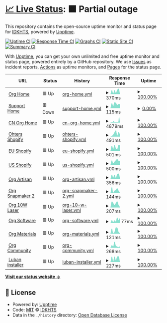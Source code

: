 # [📈 Live Status](https://IDKHTS.github.io/upptime-demo): <!--live status--> **🟧 Partial outage**

This repository contains the open-source uptime monitor and status page for [IDKHTS](https://IDKHTS.github.io/upptime-demo), powered by [Upptime](https://github.com/upptime/upptime).

[![Uptime CI](https://github.com/IDKHTS/upptime-demo/workflows/Uptime%20CI/badge.svg)](https://github.com/IDKHTS/upptime-demo/actions?query=workflow%3A%22Uptime+CI%22)
[![Response Time CI](https://github.com/IDKHTS/upptime-demo/workflows/Response%20Time%20CI/badge.svg)](https://github.com/IDKHTS/upptime-demo/actions?query=workflow%3A%22Response+Time+CI%22)
[![Graphs CI](https://github.com/IDKHTS/upptime-demo/workflows/Graphs%20CI/badge.svg)](https://github.com/IDKHTS/upptime-demo/actions?query=workflow%3A%22Graphs+CI%22)
[![Static Site CI](https://github.com/IDKHTS/upptime-demo/workflows/Static%20Site%20CI/badge.svg)](https://github.com/IDKHTS/upptime-demo/actions?query=workflow%3A%22Static+Site+CI%22)
[![Summary CI](https://github.com/IDKHTS/upptime-demo/workflows/Summary%20CI/badge.svg)](https://github.com/IDKHTS/upptime-demo/actions?query=workflow%3A%22Summary+CI%22)

With [Upptime](https://upptime.js.org), you can get your own unlimited and free uptime monitor and status page, powered entirely by a GitHub repository. We use [Issues](https://github.com/IDKHTS/upptime-demo/issues) as incident reports, [Actions](https://github.com/IDKHTS/upptime-demo/actions) as uptime monitors, and [Pages](https://IDKHTS.github.io/upptime-demo) for the status page.

<!--start: status pages-->
<!-- This summary is generated by Upptime (https://github.com/upptime/upptime) -->
<!-- Do not edit this manually, your changes will be overwritten -->
<!-- prettier-ignore -->
| URL | Status | History | Response Time | Uptime |
| --- | ------ | ------- | ------------- | ------ |
| <img alt="" src="https://icons.duckduckgo.com/ip3/snapmaker.com.ico" height="13"> [Org Home](https://snapmaker.com) | 🟩 Up | [org-home.yml](https://github.com/IDKHTS/upptime-demo/commits/HEAD/history/org-home.yml) | <details><summary><img alt="Response time graph" src="./graphs/org-home/response-time-week.png" height="20"> 370ms</summary><br><a href="https://IDKHTS.github.io/upptime-demo/history/org-home"><img alt="Response time 470" src="https://img.shields.io/endpoint?url=https%3A%2F%2Fraw.githubusercontent.com%2FIDKHTS%2Fupptime-demo%2FHEAD%2Fapi%2Forg-home%2Fresponse-time.json"></a><br><a href="https://IDKHTS.github.io/upptime-demo/history/org-home"><img alt="24-hour response time 519" src="https://img.shields.io/endpoint?url=https%3A%2F%2Fraw.githubusercontent.com%2FIDKHTS%2Fupptime-demo%2FHEAD%2Fapi%2Forg-home%2Fresponse-time-day.json"></a><br><a href="https://IDKHTS.github.io/upptime-demo/history/org-home"><img alt="7-day response time 370" src="https://img.shields.io/endpoint?url=https%3A%2F%2Fraw.githubusercontent.com%2FIDKHTS%2Fupptime-demo%2FHEAD%2Fapi%2Forg-home%2Fresponse-time-week.json"></a><br><a href="https://IDKHTS.github.io/upptime-demo/history/org-home"><img alt="30-day response time 411" src="https://img.shields.io/endpoint?url=https%3A%2F%2Fraw.githubusercontent.com%2FIDKHTS%2Fupptime-demo%2FHEAD%2Fapi%2Forg-home%2Fresponse-time-month.json"></a><br><a href="https://IDKHTS.github.io/upptime-demo/history/org-home"><img alt="1-year response time 453" src="https://img.shields.io/endpoint?url=https%3A%2F%2Fraw.githubusercontent.com%2FIDKHTS%2Fupptime-demo%2FHEAD%2Fapi%2Forg-home%2Fresponse-time-year.json"></a></details> | <details><summary><a href="https://IDKHTS.github.io/upptime-demo/history/org-home">100.00%</a></summary><a href="https://IDKHTS.github.io/upptime-demo/history/org-home"><img alt="All-time uptime 99.82%" src="https://img.shields.io/endpoint?url=https%3A%2F%2Fraw.githubusercontent.com%2FIDKHTS%2Fupptime-demo%2FHEAD%2Fapi%2Forg-home%2Fuptime.json"></a><br><a href="https://IDKHTS.github.io/upptime-demo/history/org-home"><img alt="24-hour uptime 100.00%" src="https://img.shields.io/endpoint?url=https%3A%2F%2Fraw.githubusercontent.com%2FIDKHTS%2Fupptime-demo%2FHEAD%2Fapi%2Forg-home%2Fuptime-day.json"></a><br><a href="https://IDKHTS.github.io/upptime-demo/history/org-home"><img alt="7-day uptime 100.00%" src="https://img.shields.io/endpoint?url=https%3A%2F%2Fraw.githubusercontent.com%2FIDKHTS%2Fupptime-demo%2FHEAD%2Fapi%2Forg-home%2Fuptime-week.json"></a><br><a href="https://IDKHTS.github.io/upptime-demo/history/org-home"><img alt="30-day uptime 100.00%" src="https://img.shields.io/endpoint?url=https%3A%2F%2Fraw.githubusercontent.com%2FIDKHTS%2Fupptime-demo%2FHEAD%2Fapi%2Forg-home%2Fuptime-month.json"></a><br><a href="https://IDKHTS.github.io/upptime-demo/history/org-home"><img alt="1-year uptime 99.82%" src="https://img.shields.io/endpoint?url=https%3A%2F%2Fraw.githubusercontent.com%2FIDKHTS%2Fupptime-demo%2FHEAD%2Fapi%2Forg-home%2Fuptime-year.json"></a></details>
| <img alt="" src="https://icons.duckduckgo.com/ip3/support.snapmaker.com.ico" height="13"> [Support Home](https://support.snapmaker.com/hc/en-us) | 🟥 Down | [support-home.yml](https://github.com/IDKHTS/upptime-demo/commits/HEAD/history/support-home.yml) | <details><summary><img alt="Response time graph" src="./graphs/support-home/response-time-week.png" height="20"> 115ms</summary><br><a href="https://IDKHTS.github.io/upptime-demo/history/support-home"><img alt="Response time 149" src="https://img.shields.io/endpoint?url=https%3A%2F%2Fraw.githubusercontent.com%2FIDKHTS%2Fupptime-demo%2FHEAD%2Fapi%2Fsupport-home%2Fresponse-time.json"></a><br><a href="https://IDKHTS.github.io/upptime-demo/history/support-home"><img alt="24-hour response time 87" src="https://img.shields.io/endpoint?url=https%3A%2F%2Fraw.githubusercontent.com%2FIDKHTS%2Fupptime-demo%2FHEAD%2Fapi%2Fsupport-home%2Fresponse-time-day.json"></a><br><a href="https://IDKHTS.github.io/upptime-demo/history/support-home"><img alt="7-day response time 115" src="https://img.shields.io/endpoint?url=https%3A%2F%2Fraw.githubusercontent.com%2FIDKHTS%2Fupptime-demo%2FHEAD%2Fapi%2Fsupport-home%2Fresponse-time-week.json"></a><br><a href="https://IDKHTS.github.io/upptime-demo/history/support-home"><img alt="30-day response time 124" src="https://img.shields.io/endpoint?url=https%3A%2F%2Fraw.githubusercontent.com%2FIDKHTS%2Fupptime-demo%2FHEAD%2Fapi%2Fsupport-home%2Fresponse-time-month.json"></a><br><a href="https://IDKHTS.github.io/upptime-demo/history/support-home"><img alt="1-year response time 141" src="https://img.shields.io/endpoint?url=https%3A%2F%2Fraw.githubusercontent.com%2FIDKHTS%2Fupptime-demo%2FHEAD%2Fapi%2Fsupport-home%2Fresponse-time-year.json"></a></details> | <details><summary><a href="https://IDKHTS.github.io/upptime-demo/history/support-home">0.00%</a></summary><a href="https://IDKHTS.github.io/upptime-demo/history/support-home"><img alt="All-time uptime 0.01%" src="https://img.shields.io/endpoint?url=https%3A%2F%2Fraw.githubusercontent.com%2FIDKHTS%2Fupptime-demo%2FHEAD%2Fapi%2Fsupport-home%2Fuptime.json"></a><br><a href="https://IDKHTS.github.io/upptime-demo/history/support-home"><img alt="24-hour uptime 0.00%" src="https://img.shields.io/endpoint?url=https%3A%2F%2Fraw.githubusercontent.com%2FIDKHTS%2Fupptime-demo%2FHEAD%2Fapi%2Fsupport-home%2Fuptime-day.json"></a><br><a href="https://IDKHTS.github.io/upptime-demo/history/support-home"><img alt="7-day uptime 0.00%" src="https://img.shields.io/endpoint?url=https%3A%2F%2Fraw.githubusercontent.com%2FIDKHTS%2Fupptime-demo%2FHEAD%2Fapi%2Fsupport-home%2Fuptime-week.json"></a><br><a href="https://IDKHTS.github.io/upptime-demo/history/support-home"><img alt="30-day uptime 0.00%" src="https://img.shields.io/endpoint?url=https%3A%2F%2Fraw.githubusercontent.com%2FIDKHTS%2Fupptime-demo%2FHEAD%2Fapi%2Fsupport-home%2Fuptime-month.json"></a><br><a href="https://IDKHTS.github.io/upptime-demo/history/support-home"><img alt="1-year uptime 0.02%" src="https://img.shields.io/endpoint?url=https%3A%2F%2Fraw.githubusercontent.com%2FIDKHTS%2Fupptime-demo%2FHEAD%2Fapi%2Fsupport-home%2Fuptime-year.json"></a></details>
| <img alt="" src="https://icons.duckduckgo.com/ip3/snapmaker.cn.ico" height="13"> [CN Org Home](https://snapmaker.cn/) | 🟩 Up | [cn-org-home.yml](https://github.com/IDKHTS/upptime-demo/commits/HEAD/history/cn-org-home.yml) | <details><summary><img alt="Response time graph" src="./graphs/cn-org-home/response-time-week.png" height="20"> 4879ms</summary><br><a href="https://IDKHTS.github.io/upptime-demo/history/cn-org-home"><img alt="Response time 2930" src="https://img.shields.io/endpoint?url=https%3A%2F%2Fraw.githubusercontent.com%2FIDKHTS%2Fupptime-demo%2FHEAD%2Fapi%2Fcn-org-home%2Fresponse-time.json"></a><br><a href="https://IDKHTS.github.io/upptime-demo/history/cn-org-home"><img alt="24-hour response time 2597" src="https://img.shields.io/endpoint?url=https%3A%2F%2Fraw.githubusercontent.com%2FIDKHTS%2Fupptime-demo%2FHEAD%2Fapi%2Fcn-org-home%2Fresponse-time-day.json"></a><br><a href="https://IDKHTS.github.io/upptime-demo/history/cn-org-home"><img alt="7-day response time 4879" src="https://img.shields.io/endpoint?url=https%3A%2F%2Fraw.githubusercontent.com%2FIDKHTS%2Fupptime-demo%2FHEAD%2Fapi%2Fcn-org-home%2Fresponse-time-week.json"></a><br><a href="https://IDKHTS.github.io/upptime-demo/history/cn-org-home"><img alt="30-day response time 4007" src="https://img.shields.io/endpoint?url=https%3A%2F%2Fraw.githubusercontent.com%2FIDKHTS%2Fupptime-demo%2FHEAD%2Fapi%2Fcn-org-home%2Fresponse-time-month.json"></a><br><a href="https://IDKHTS.github.io/upptime-demo/history/cn-org-home"><img alt="1-year response time 3138" src="https://img.shields.io/endpoint?url=https%3A%2F%2Fraw.githubusercontent.com%2FIDKHTS%2Fupptime-demo%2FHEAD%2Fapi%2Fcn-org-home%2Fresponse-time-year.json"></a></details> | <details><summary><a href="https://IDKHTS.github.io/upptime-demo/history/cn-org-home">100.00%</a></summary><a href="https://IDKHTS.github.io/upptime-demo/history/cn-org-home"><img alt="All-time uptime 99.82%" src="https://img.shields.io/endpoint?url=https%3A%2F%2Fraw.githubusercontent.com%2FIDKHTS%2Fupptime-demo%2FHEAD%2Fapi%2Fcn-org-home%2Fuptime.json"></a><br><a href="https://IDKHTS.github.io/upptime-demo/history/cn-org-home"><img alt="24-hour uptime 100.00%" src="https://img.shields.io/endpoint?url=https%3A%2F%2Fraw.githubusercontent.com%2FIDKHTS%2Fupptime-demo%2FHEAD%2Fapi%2Fcn-org-home%2Fuptime-day.json"></a><br><a href="https://IDKHTS.github.io/upptime-demo/history/cn-org-home"><img alt="7-day uptime 100.00%" src="https://img.shields.io/endpoint?url=https%3A%2F%2Fraw.githubusercontent.com%2FIDKHTS%2Fupptime-demo%2FHEAD%2Fapi%2Fcn-org-home%2Fuptime-week.json"></a><br><a href="https://IDKHTS.github.io/upptime-demo/history/cn-org-home"><img alt="30-day uptime 99.57%" src="https://img.shields.io/endpoint?url=https%3A%2F%2Fraw.githubusercontent.com%2FIDKHTS%2Fupptime-demo%2FHEAD%2Fapi%2Fcn-org-home%2Fuptime-month.json"></a><br><a href="https://IDKHTS.github.io/upptime-demo/history/cn-org-home"><img alt="1-year uptime 99.83%" src="https://img.shields.io/endpoint?url=https%3A%2F%2Fraw.githubusercontent.com%2FIDKHTS%2Fupptime-demo%2FHEAD%2Fapi%2Fcn-org-home%2Fuptime-year.json"></a></details>
| <img alt="" src="https://icons.duckduckgo.com/ip3/shop.snapmaker.com.ico" height="13"> [Ohters Shopify](https://shop.snapmaker.com/) | 🟩 Up | [ohters-shopify.yml](https://github.com/IDKHTS/upptime-demo/commits/HEAD/history/ohters-shopify.yml) | <details><summary><img alt="Response time graph" src="./graphs/ohters-shopify/response-time-week.png" height="20"> 491ms</summary><br><a href="https://IDKHTS.github.io/upptime-demo/history/ohters-shopify"><img alt="Response time 372" src="https://img.shields.io/endpoint?url=https%3A%2F%2Fraw.githubusercontent.com%2FIDKHTS%2Fupptime-demo%2FHEAD%2Fapi%2Fohters-shopify%2Fresponse-time.json"></a><br><a href="https://IDKHTS.github.io/upptime-demo/history/ohters-shopify"><img alt="24-hour response time 528" src="https://img.shields.io/endpoint?url=https%3A%2F%2Fraw.githubusercontent.com%2FIDKHTS%2Fupptime-demo%2FHEAD%2Fapi%2Fohters-shopify%2Fresponse-time-day.json"></a><br><a href="https://IDKHTS.github.io/upptime-demo/history/ohters-shopify"><img alt="7-day response time 491" src="https://img.shields.io/endpoint?url=https%3A%2F%2Fraw.githubusercontent.com%2FIDKHTS%2Fupptime-demo%2FHEAD%2Fapi%2Fohters-shopify%2Fresponse-time-week.json"></a><br><a href="https://IDKHTS.github.io/upptime-demo/history/ohters-shopify"><img alt="30-day response time 315" src="https://img.shields.io/endpoint?url=https%3A%2F%2Fraw.githubusercontent.com%2FIDKHTS%2Fupptime-demo%2FHEAD%2Fapi%2Fohters-shopify%2Fresponse-time-month.json"></a><br><a href="https://IDKHTS.github.io/upptime-demo/history/ohters-shopify"><img alt="1-year response time 354" src="https://img.shields.io/endpoint?url=https%3A%2F%2Fraw.githubusercontent.com%2FIDKHTS%2Fupptime-demo%2FHEAD%2Fapi%2Fohters-shopify%2Fresponse-time-year.json"></a></details> | <details><summary><a href="https://IDKHTS.github.io/upptime-demo/history/ohters-shopify">100.00%</a></summary><a href="https://IDKHTS.github.io/upptime-demo/history/ohters-shopify"><img alt="All-time uptime 99.99%" src="https://img.shields.io/endpoint?url=https%3A%2F%2Fraw.githubusercontent.com%2FIDKHTS%2Fupptime-demo%2FHEAD%2Fapi%2Fohters-shopify%2Fuptime.json"></a><br><a href="https://IDKHTS.github.io/upptime-demo/history/ohters-shopify"><img alt="24-hour uptime 100.00%" src="https://img.shields.io/endpoint?url=https%3A%2F%2Fraw.githubusercontent.com%2FIDKHTS%2Fupptime-demo%2FHEAD%2Fapi%2Fohters-shopify%2Fuptime-day.json"></a><br><a href="https://IDKHTS.github.io/upptime-demo/history/ohters-shopify"><img alt="7-day uptime 100.00%" src="https://img.shields.io/endpoint?url=https%3A%2F%2Fraw.githubusercontent.com%2FIDKHTS%2Fupptime-demo%2FHEAD%2Fapi%2Fohters-shopify%2Fuptime-week.json"></a><br><a href="https://IDKHTS.github.io/upptime-demo/history/ohters-shopify"><img alt="30-day uptime 100.00%" src="https://img.shields.io/endpoint?url=https%3A%2F%2Fraw.githubusercontent.com%2FIDKHTS%2Fupptime-demo%2FHEAD%2Fapi%2Fohters-shopify%2Fuptime-month.json"></a><br><a href="https://IDKHTS.github.io/upptime-demo/history/ohters-shopify"><img alt="1-year uptime 99.99%" src="https://img.shields.io/endpoint?url=https%3A%2F%2Fraw.githubusercontent.com%2FIDKHTS%2Fupptime-demo%2FHEAD%2Fapi%2Fohters-shopify%2Fuptime-year.json"></a></details>
| <img alt="" src="https://icons.duckduckgo.com/ip3/eu.snapmaker.com.ico" height="13"> [EU Shopify](https://eu.snapmaker.com/) | 🟩 Up | [eu-shopify.yml](https://github.com/IDKHTS/upptime-demo/commits/HEAD/history/eu-shopify.yml) | <details><summary><img alt="Response time graph" src="./graphs/eu-shopify/response-time-week.png" height="20"> 501ms</summary><br><a href="https://IDKHTS.github.io/upptime-demo/history/eu-shopify"><img alt="Response time 378" src="https://img.shields.io/endpoint?url=https%3A%2F%2Fraw.githubusercontent.com%2FIDKHTS%2Fupptime-demo%2FHEAD%2Fapi%2Feu-shopify%2Fresponse-time.json"></a><br><a href="https://IDKHTS.github.io/upptime-demo/history/eu-shopify"><img alt="24-hour response time 807" src="https://img.shields.io/endpoint?url=https%3A%2F%2Fraw.githubusercontent.com%2FIDKHTS%2Fupptime-demo%2FHEAD%2Fapi%2Feu-shopify%2Fresponse-time-day.json"></a><br><a href="https://IDKHTS.github.io/upptime-demo/history/eu-shopify"><img alt="7-day response time 501" src="https://img.shields.io/endpoint?url=https%3A%2F%2Fraw.githubusercontent.com%2FIDKHTS%2Fupptime-demo%2FHEAD%2Fapi%2Feu-shopify%2Fresponse-time-week.json"></a><br><a href="https://IDKHTS.github.io/upptime-demo/history/eu-shopify"><img alt="30-day response time 306" src="https://img.shields.io/endpoint?url=https%3A%2F%2Fraw.githubusercontent.com%2FIDKHTS%2Fupptime-demo%2FHEAD%2Fapi%2Feu-shopify%2Fresponse-time-month.json"></a><br><a href="https://IDKHTS.github.io/upptime-demo/history/eu-shopify"><img alt="1-year response time 332" src="https://img.shields.io/endpoint?url=https%3A%2F%2Fraw.githubusercontent.com%2FIDKHTS%2Fupptime-demo%2FHEAD%2Fapi%2Feu-shopify%2Fresponse-time-year.json"></a></details> | <details><summary><a href="https://IDKHTS.github.io/upptime-demo/history/eu-shopify">100.00%</a></summary><a href="https://IDKHTS.github.io/upptime-demo/history/eu-shopify"><img alt="All-time uptime 99.99%" src="https://img.shields.io/endpoint?url=https%3A%2F%2Fraw.githubusercontent.com%2FIDKHTS%2Fupptime-demo%2FHEAD%2Fapi%2Feu-shopify%2Fuptime.json"></a><br><a href="https://IDKHTS.github.io/upptime-demo/history/eu-shopify"><img alt="24-hour uptime 100.00%" src="https://img.shields.io/endpoint?url=https%3A%2F%2Fraw.githubusercontent.com%2FIDKHTS%2Fupptime-demo%2FHEAD%2Fapi%2Feu-shopify%2Fuptime-day.json"></a><br><a href="https://IDKHTS.github.io/upptime-demo/history/eu-shopify"><img alt="7-day uptime 100.00%" src="https://img.shields.io/endpoint?url=https%3A%2F%2Fraw.githubusercontent.com%2FIDKHTS%2Fupptime-demo%2FHEAD%2Fapi%2Feu-shopify%2Fuptime-week.json"></a><br><a href="https://IDKHTS.github.io/upptime-demo/history/eu-shopify"><img alt="30-day uptime 100.00%" src="https://img.shields.io/endpoint?url=https%3A%2F%2Fraw.githubusercontent.com%2FIDKHTS%2Fupptime-demo%2FHEAD%2Fapi%2Feu-shopify%2Fuptime-month.json"></a><br><a href="https://IDKHTS.github.io/upptime-demo/history/eu-shopify"><img alt="1-year uptime 99.99%" src="https://img.shields.io/endpoint?url=https%3A%2F%2Fraw.githubusercontent.com%2FIDKHTS%2Fupptime-demo%2FHEAD%2Fapi%2Feu-shopify%2Fuptime-year.json"></a></details>
| <img alt="" src="https://icons.duckduckgo.com/ip3/us.snapmaker.com.ico" height="13"> [US Shopify](https://us.snapmaker.com/) | 🟩 Up | [us-shopify.yml](https://github.com/IDKHTS/upptime-demo/commits/HEAD/history/us-shopify.yml) | <details><summary><img alt="Response time graph" src="./graphs/us-shopify/response-time-week.png" height="20"> 500ms</summary><br><a href="https://IDKHTS.github.io/upptime-demo/history/us-shopify"><img alt="Response time 391" src="https://img.shields.io/endpoint?url=https%3A%2F%2Fraw.githubusercontent.com%2FIDKHTS%2Fupptime-demo%2FHEAD%2Fapi%2Fus-shopify%2Fresponse-time.json"></a><br><a href="https://IDKHTS.github.io/upptime-demo/history/us-shopify"><img alt="24-hour response time 399" src="https://img.shields.io/endpoint?url=https%3A%2F%2Fraw.githubusercontent.com%2FIDKHTS%2Fupptime-demo%2FHEAD%2Fapi%2Fus-shopify%2Fresponse-time-day.json"></a><br><a href="https://IDKHTS.github.io/upptime-demo/history/us-shopify"><img alt="7-day response time 500" src="https://img.shields.io/endpoint?url=https%3A%2F%2Fraw.githubusercontent.com%2FIDKHTS%2Fupptime-demo%2FHEAD%2Fapi%2Fus-shopify%2Fresponse-time-week.json"></a><br><a href="https://IDKHTS.github.io/upptime-demo/history/us-shopify"><img alt="30-day response time 405" src="https://img.shields.io/endpoint?url=https%3A%2F%2Fraw.githubusercontent.com%2FIDKHTS%2Fupptime-demo%2FHEAD%2Fapi%2Fus-shopify%2Fresponse-time-month.json"></a><br><a href="https://IDKHTS.github.io/upptime-demo/history/us-shopify"><img alt="1-year response time 366" src="https://img.shields.io/endpoint?url=https%3A%2F%2Fraw.githubusercontent.com%2FIDKHTS%2Fupptime-demo%2FHEAD%2Fapi%2Fus-shopify%2Fresponse-time-year.json"></a></details> | <details><summary><a href="https://IDKHTS.github.io/upptime-demo/history/us-shopify">100.00%</a></summary><a href="https://IDKHTS.github.io/upptime-demo/history/us-shopify"><img alt="All-time uptime 99.99%" src="https://img.shields.io/endpoint?url=https%3A%2F%2Fraw.githubusercontent.com%2FIDKHTS%2Fupptime-demo%2FHEAD%2Fapi%2Fus-shopify%2Fuptime.json"></a><br><a href="https://IDKHTS.github.io/upptime-demo/history/us-shopify"><img alt="24-hour uptime 100.00%" src="https://img.shields.io/endpoint?url=https%3A%2F%2Fraw.githubusercontent.com%2FIDKHTS%2Fupptime-demo%2FHEAD%2Fapi%2Fus-shopify%2Fuptime-day.json"></a><br><a href="https://IDKHTS.github.io/upptime-demo/history/us-shopify"><img alt="7-day uptime 100.00%" src="https://img.shields.io/endpoint?url=https%3A%2F%2Fraw.githubusercontent.com%2FIDKHTS%2Fupptime-demo%2FHEAD%2Fapi%2Fus-shopify%2Fuptime-week.json"></a><br><a href="https://IDKHTS.github.io/upptime-demo/history/us-shopify"><img alt="30-day uptime 100.00%" src="https://img.shields.io/endpoint?url=https%3A%2F%2Fraw.githubusercontent.com%2FIDKHTS%2Fupptime-demo%2FHEAD%2Fapi%2Fus-shopify%2Fuptime-month.json"></a><br><a href="https://IDKHTS.github.io/upptime-demo/history/us-shopify"><img alt="1-year uptime 99.99%" src="https://img.shields.io/endpoint?url=https%3A%2F%2Fraw.githubusercontent.com%2FIDKHTS%2Fupptime-demo%2FHEAD%2Fapi%2Fus-shopify%2Fuptime-year.json"></a></details>
| <img alt="" src="https://icons.duckduckgo.com/ip3/snapmaker.com.ico" height="13"> [Org Artisan](https://snapmaker.com/snapmaker-artisan) | 🟩 Up | [org-artisan.yml](https://github.com/IDKHTS/upptime-demo/commits/HEAD/history/org-artisan.yml) | <details><summary><img alt="Response time graph" src="./graphs/org-artisan/response-time-week.png" height="20"> 356ms</summary><br><a href="https://IDKHTS.github.io/upptime-demo/history/org-artisan"><img alt="Response time 441" src="https://img.shields.io/endpoint?url=https%3A%2F%2Fraw.githubusercontent.com%2FIDKHTS%2Fupptime-demo%2FHEAD%2Fapi%2Forg-artisan%2Fresponse-time.json"></a><br><a href="https://IDKHTS.github.io/upptime-demo/history/org-artisan"><img alt="24-hour response time 453" src="https://img.shields.io/endpoint?url=https%3A%2F%2Fraw.githubusercontent.com%2FIDKHTS%2Fupptime-demo%2FHEAD%2Fapi%2Forg-artisan%2Fresponse-time-day.json"></a><br><a href="https://IDKHTS.github.io/upptime-demo/history/org-artisan"><img alt="7-day response time 356" src="https://img.shields.io/endpoint?url=https%3A%2F%2Fraw.githubusercontent.com%2FIDKHTS%2Fupptime-demo%2FHEAD%2Fapi%2Forg-artisan%2Fresponse-time-week.json"></a><br><a href="https://IDKHTS.github.io/upptime-demo/history/org-artisan"><img alt="30-day response time 393" src="https://img.shields.io/endpoint?url=https%3A%2F%2Fraw.githubusercontent.com%2FIDKHTS%2Fupptime-demo%2FHEAD%2Fapi%2Forg-artisan%2Fresponse-time-month.json"></a><br><a href="https://IDKHTS.github.io/upptime-demo/history/org-artisan"><img alt="1-year response time 443" src="https://img.shields.io/endpoint?url=https%3A%2F%2Fraw.githubusercontent.com%2FIDKHTS%2Fupptime-demo%2FHEAD%2Fapi%2Forg-artisan%2Fresponse-time-year.json"></a></details> | <details><summary><a href="https://IDKHTS.github.io/upptime-demo/history/org-artisan">100.00%</a></summary><a href="https://IDKHTS.github.io/upptime-demo/history/org-artisan"><img alt="All-time uptime 99.81%" src="https://img.shields.io/endpoint?url=https%3A%2F%2Fraw.githubusercontent.com%2FIDKHTS%2Fupptime-demo%2FHEAD%2Fapi%2Forg-artisan%2Fuptime.json"></a><br><a href="https://IDKHTS.github.io/upptime-demo/history/org-artisan"><img alt="24-hour uptime 100.00%" src="https://img.shields.io/endpoint?url=https%3A%2F%2Fraw.githubusercontent.com%2FIDKHTS%2Fupptime-demo%2FHEAD%2Fapi%2Forg-artisan%2Fuptime-day.json"></a><br><a href="https://IDKHTS.github.io/upptime-demo/history/org-artisan"><img alt="7-day uptime 100.00%" src="https://img.shields.io/endpoint?url=https%3A%2F%2Fraw.githubusercontent.com%2FIDKHTS%2Fupptime-demo%2FHEAD%2Fapi%2Forg-artisan%2Fuptime-week.json"></a><br><a href="https://IDKHTS.github.io/upptime-demo/history/org-artisan"><img alt="30-day uptime 100.00%" src="https://img.shields.io/endpoint?url=https%3A%2F%2Fraw.githubusercontent.com%2FIDKHTS%2Fupptime-demo%2FHEAD%2Fapi%2Forg-artisan%2Fuptime-month.json"></a><br><a href="https://IDKHTS.github.io/upptime-demo/history/org-artisan"><img alt="1-year uptime 99.82%" src="https://img.shields.io/endpoint?url=https%3A%2F%2Fraw.githubusercontent.com%2FIDKHTS%2Fupptime-demo%2FHEAD%2Fapi%2Forg-artisan%2Fuptime-year.json"></a></details>
| <img alt="" src="https://icons.duckduckgo.com/ip3/snapmaker.com.ico" height="13"> [Org Snapmaker 2](https://snapmaker.com/snapmaker-2) | 🟩 Up | [org-snapmaker-2.yml](https://github.com/IDKHTS/upptime-demo/commits/HEAD/history/org-snapmaker-2.yml) | <details><summary><img alt="Response time graph" src="./graphs/org-snapmaker-2/response-time-week.png" height="20"> 144ms</summary><br><a href="https://IDKHTS.github.io/upptime-demo/history/org-snapmaker-2"><img alt="Response time 326" src="https://img.shields.io/endpoint?url=https%3A%2F%2Fraw.githubusercontent.com%2FIDKHTS%2Fupptime-demo%2FHEAD%2Fapi%2Forg-snapmaker-2%2Fresponse-time.json"></a><br><a href="https://IDKHTS.github.io/upptime-demo/history/org-snapmaker-2"><img alt="24-hour response time 244" src="https://img.shields.io/endpoint?url=https%3A%2F%2Fraw.githubusercontent.com%2FIDKHTS%2Fupptime-demo%2FHEAD%2Fapi%2Forg-snapmaker-2%2Fresponse-time-day.json"></a><br><a href="https://IDKHTS.github.io/upptime-demo/history/org-snapmaker-2"><img alt="7-day response time 144" src="https://img.shields.io/endpoint?url=https%3A%2F%2Fraw.githubusercontent.com%2FIDKHTS%2Fupptime-demo%2FHEAD%2Fapi%2Forg-snapmaker-2%2Fresponse-time-week.json"></a><br><a href="https://IDKHTS.github.io/upptime-demo/history/org-snapmaker-2"><img alt="30-day response time 197" src="https://img.shields.io/endpoint?url=https%3A%2F%2Fraw.githubusercontent.com%2FIDKHTS%2Fupptime-demo%2FHEAD%2Fapi%2Forg-snapmaker-2%2Fresponse-time-month.json"></a><br><a href="https://IDKHTS.github.io/upptime-demo/history/org-snapmaker-2"><img alt="1-year response time 356" src="https://img.shields.io/endpoint?url=https%3A%2F%2Fraw.githubusercontent.com%2FIDKHTS%2Fupptime-demo%2FHEAD%2Fapi%2Forg-snapmaker-2%2Fresponse-time-year.json"></a></details> | <details><summary><a href="https://IDKHTS.github.io/upptime-demo/history/org-snapmaker-2">100.00%</a></summary><a href="https://IDKHTS.github.io/upptime-demo/history/org-snapmaker-2"><img alt="All-time uptime 99.81%" src="https://img.shields.io/endpoint?url=https%3A%2F%2Fraw.githubusercontent.com%2FIDKHTS%2Fupptime-demo%2FHEAD%2Fapi%2Forg-snapmaker-2%2Fuptime.json"></a><br><a href="https://IDKHTS.github.io/upptime-demo/history/org-snapmaker-2"><img alt="24-hour uptime 100.00%" src="https://img.shields.io/endpoint?url=https%3A%2F%2Fraw.githubusercontent.com%2FIDKHTS%2Fupptime-demo%2FHEAD%2Fapi%2Forg-snapmaker-2%2Fuptime-day.json"></a><br><a href="https://IDKHTS.github.io/upptime-demo/history/org-snapmaker-2"><img alt="7-day uptime 100.00%" src="https://img.shields.io/endpoint?url=https%3A%2F%2Fraw.githubusercontent.com%2FIDKHTS%2Fupptime-demo%2FHEAD%2Fapi%2Forg-snapmaker-2%2Fuptime-week.json"></a><br><a href="https://IDKHTS.github.io/upptime-demo/history/org-snapmaker-2"><img alt="30-day uptime 100.00%" src="https://img.shields.io/endpoint?url=https%3A%2F%2Fraw.githubusercontent.com%2FIDKHTS%2Fupptime-demo%2FHEAD%2Fapi%2Forg-snapmaker-2%2Fuptime-month.json"></a><br><a href="https://IDKHTS.github.io/upptime-demo/history/org-snapmaker-2"><img alt="1-year uptime 99.82%" src="https://img.shields.io/endpoint?url=https%3A%2F%2Fraw.githubusercontent.com%2FIDKHTS%2Fupptime-demo%2FHEAD%2Fapi%2Forg-snapmaker-2%2Fuptime-year.json"></a></details>
| <img alt="" src="https://icons.duckduckgo.com/ip3/snapmaker.com.ico" height="13"> [Org 10W Laser](https://snapmaker.com/snapmaker-10w-laser-module) | 🟩 Up | [org-10-w-laser.yml](https://github.com/IDKHTS/upptime-demo/commits/HEAD/history/org-10-w-laser.yml) | <details><summary><img alt="Response time graph" src="./graphs/org-10-w-laser/response-time-week.png" height="20"> 207ms</summary><br><a href="https://IDKHTS.github.io/upptime-demo/history/org-10-w-laser"><img alt="Response time 309" src="https://img.shields.io/endpoint?url=https%3A%2F%2Fraw.githubusercontent.com%2FIDKHTS%2Fupptime-demo%2FHEAD%2Fapi%2Forg-10-w-laser%2Fresponse-time.json"></a><br><a href="https://IDKHTS.github.io/upptime-demo/history/org-10-w-laser"><img alt="24-hour response time 314" src="https://img.shields.io/endpoint?url=https%3A%2F%2Fraw.githubusercontent.com%2FIDKHTS%2Fupptime-demo%2FHEAD%2Fapi%2Forg-10-w-laser%2Fresponse-time-day.json"></a><br><a href="https://IDKHTS.github.io/upptime-demo/history/org-10-w-laser"><img alt="7-day response time 207" src="https://img.shields.io/endpoint?url=https%3A%2F%2Fraw.githubusercontent.com%2FIDKHTS%2Fupptime-demo%2FHEAD%2Fapi%2Forg-10-w-laser%2Fresponse-time-week.json"></a><br><a href="https://IDKHTS.github.io/upptime-demo/history/org-10-w-laser"><img alt="30-day response time 218" src="https://img.shields.io/endpoint?url=https%3A%2F%2Fraw.githubusercontent.com%2FIDKHTS%2Fupptime-demo%2FHEAD%2Fapi%2Forg-10-w-laser%2Fresponse-time-month.json"></a><br><a href="https://IDKHTS.github.io/upptime-demo/history/org-10-w-laser"><img alt="1-year response time 331" src="https://img.shields.io/endpoint?url=https%3A%2F%2Fraw.githubusercontent.com%2FIDKHTS%2Fupptime-demo%2FHEAD%2Fapi%2Forg-10-w-laser%2Fresponse-time-year.json"></a></details> | <details><summary><a href="https://IDKHTS.github.io/upptime-demo/history/org-10-w-laser">100.00%</a></summary><a href="https://IDKHTS.github.io/upptime-demo/history/org-10-w-laser"><img alt="All-time uptime 99.80%" src="https://img.shields.io/endpoint?url=https%3A%2F%2Fraw.githubusercontent.com%2FIDKHTS%2Fupptime-demo%2FHEAD%2Fapi%2Forg-10-w-laser%2Fuptime.json"></a><br><a href="https://IDKHTS.github.io/upptime-demo/history/org-10-w-laser"><img alt="24-hour uptime 100.00%" src="https://img.shields.io/endpoint?url=https%3A%2F%2Fraw.githubusercontent.com%2FIDKHTS%2Fupptime-demo%2FHEAD%2Fapi%2Forg-10-w-laser%2Fuptime-day.json"></a><br><a href="https://IDKHTS.github.io/upptime-demo/history/org-10-w-laser"><img alt="7-day uptime 100.00%" src="https://img.shields.io/endpoint?url=https%3A%2F%2Fraw.githubusercontent.com%2FIDKHTS%2Fupptime-demo%2FHEAD%2Fapi%2Forg-10-w-laser%2Fuptime-week.json"></a><br><a href="https://IDKHTS.github.io/upptime-demo/history/org-10-w-laser"><img alt="30-day uptime 100.00%" src="https://img.shields.io/endpoint?url=https%3A%2F%2Fraw.githubusercontent.com%2FIDKHTS%2Fupptime-demo%2FHEAD%2Fapi%2Forg-10-w-laser%2Fuptime-month.json"></a><br><a href="https://IDKHTS.github.io/upptime-demo/history/org-10-w-laser"><img alt="1-year uptime 99.80%" src="https://img.shields.io/endpoint?url=https%3A%2F%2Fraw.githubusercontent.com%2FIDKHTS%2Fupptime-demo%2FHEAD%2Fapi%2Forg-10-w-laser%2Fuptime-year.json"></a></details>
| <img alt="" src="https://icons.duckduckgo.com/ip3/snapmaker.com.ico" height="13"> [Org Software](https://snapmaker.com/snapmaker-luban) | 🟩 Up | [org-software.yml](https://github.com/IDKHTS/upptime-demo/commits/HEAD/history/org-software.yml) | <details><summary><img alt="Response time graph" src="./graphs/org-software/response-time-week.png" height="20"> 77ms</summary><br><a href="https://IDKHTS.github.io/upptime-demo/history/org-software"><img alt="Response time 211" src="https://img.shields.io/endpoint?url=https%3A%2F%2Fraw.githubusercontent.com%2FIDKHTS%2Fupptime-demo%2FHEAD%2Fapi%2Forg-software%2Fresponse-time.json"></a><br><a href="https://IDKHTS.github.io/upptime-demo/history/org-software"><img alt="24-hour response time 68" src="https://img.shields.io/endpoint?url=https%3A%2F%2Fraw.githubusercontent.com%2FIDKHTS%2Fupptime-demo%2FHEAD%2Fapi%2Forg-software%2Fresponse-time-day.json"></a><br><a href="https://IDKHTS.github.io/upptime-demo/history/org-software"><img alt="7-day response time 77" src="https://img.shields.io/endpoint?url=https%3A%2F%2Fraw.githubusercontent.com%2FIDKHTS%2Fupptime-demo%2FHEAD%2Fapi%2Forg-software%2Fresponse-time-week.json"></a><br><a href="https://IDKHTS.github.io/upptime-demo/history/org-software"><img alt="30-day response time 108" src="https://img.shields.io/endpoint?url=https%3A%2F%2Fraw.githubusercontent.com%2FIDKHTS%2Fupptime-demo%2FHEAD%2Fapi%2Forg-software%2Fresponse-time-month.json"></a><br><a href="https://IDKHTS.github.io/upptime-demo/history/org-software"><img alt="1-year response time 212" src="https://img.shields.io/endpoint?url=https%3A%2F%2Fraw.githubusercontent.com%2FIDKHTS%2Fupptime-demo%2FHEAD%2Fapi%2Forg-software%2Fresponse-time-year.json"></a></details> | <details><summary><a href="https://IDKHTS.github.io/upptime-demo/history/org-software">100.00%</a></summary><a href="https://IDKHTS.github.io/upptime-demo/history/org-software"><img alt="All-time uptime 99.80%" src="https://img.shields.io/endpoint?url=https%3A%2F%2Fraw.githubusercontent.com%2FIDKHTS%2Fupptime-demo%2FHEAD%2Fapi%2Forg-software%2Fuptime.json"></a><br><a href="https://IDKHTS.github.io/upptime-demo/history/org-software"><img alt="24-hour uptime 100.00%" src="https://img.shields.io/endpoint?url=https%3A%2F%2Fraw.githubusercontent.com%2FIDKHTS%2Fupptime-demo%2FHEAD%2Fapi%2Forg-software%2Fuptime-day.json"></a><br><a href="https://IDKHTS.github.io/upptime-demo/history/org-software"><img alt="7-day uptime 100.00%" src="https://img.shields.io/endpoint?url=https%3A%2F%2Fraw.githubusercontent.com%2FIDKHTS%2Fupptime-demo%2FHEAD%2Fapi%2Forg-software%2Fuptime-week.json"></a><br><a href="https://IDKHTS.github.io/upptime-demo/history/org-software"><img alt="30-day uptime 100.00%" src="https://img.shields.io/endpoint?url=https%3A%2F%2Fraw.githubusercontent.com%2FIDKHTS%2Fupptime-demo%2FHEAD%2Fapi%2Forg-software%2Fuptime-month.json"></a><br><a href="https://IDKHTS.github.io/upptime-demo/history/org-software"><img alt="1-year uptime 99.80%" src="https://img.shields.io/endpoint?url=https%3A%2F%2Fraw.githubusercontent.com%2FIDKHTS%2Fupptime-demo%2FHEAD%2Fapi%2Forg-software%2Fuptime-year.json"></a></details>
| <img alt="" src="https://icons.duckduckgo.com/ip3/snapmaker.com.ico" height="13"> [Org Materials](https://snapmaker.com/materials) | 🟩 Up | [org-materials.yml](https://github.com/IDKHTS/upptime-demo/commits/HEAD/history/org-materials.yml) | <details><summary><img alt="Response time graph" src="./graphs/org-materials/response-time-week.png" height="20"> 121ms</summary><br><a href="https://IDKHTS.github.io/upptime-demo/history/org-materials"><img alt="Response time 266" src="https://img.shields.io/endpoint?url=https%3A%2F%2Fraw.githubusercontent.com%2FIDKHTS%2Fupptime-demo%2FHEAD%2Fapi%2Forg-materials%2Fresponse-time.json"></a><br><a href="https://IDKHTS.github.io/upptime-demo/history/org-materials"><img alt="24-hour response time 184" src="https://img.shields.io/endpoint?url=https%3A%2F%2Fraw.githubusercontent.com%2FIDKHTS%2Fupptime-demo%2FHEAD%2Fapi%2Forg-materials%2Fresponse-time-day.json"></a><br><a href="https://IDKHTS.github.io/upptime-demo/history/org-materials"><img alt="7-day response time 121" src="https://img.shields.io/endpoint?url=https%3A%2F%2Fraw.githubusercontent.com%2FIDKHTS%2Fupptime-demo%2FHEAD%2Fapi%2Forg-materials%2Fresponse-time-week.json"></a><br><a href="https://IDKHTS.github.io/upptime-demo/history/org-materials"><img alt="30-day response time 142" src="https://img.shields.io/endpoint?url=https%3A%2F%2Fraw.githubusercontent.com%2FIDKHTS%2Fupptime-demo%2FHEAD%2Fapi%2Forg-materials%2Fresponse-time-month.json"></a><br><a href="https://IDKHTS.github.io/upptime-demo/history/org-materials"><img alt="1-year response time 265" src="https://img.shields.io/endpoint?url=https%3A%2F%2Fraw.githubusercontent.com%2FIDKHTS%2Fupptime-demo%2FHEAD%2Fapi%2Forg-materials%2Fresponse-time-year.json"></a></details> | <details><summary><a href="https://IDKHTS.github.io/upptime-demo/history/org-materials">100.00%</a></summary><a href="https://IDKHTS.github.io/upptime-demo/history/org-materials"><img alt="All-time uptime 99.80%" src="https://img.shields.io/endpoint?url=https%3A%2F%2Fraw.githubusercontent.com%2FIDKHTS%2Fupptime-demo%2FHEAD%2Fapi%2Forg-materials%2Fuptime.json"></a><br><a href="https://IDKHTS.github.io/upptime-demo/history/org-materials"><img alt="24-hour uptime 100.00%" src="https://img.shields.io/endpoint?url=https%3A%2F%2Fraw.githubusercontent.com%2FIDKHTS%2Fupptime-demo%2FHEAD%2Fapi%2Forg-materials%2Fuptime-day.json"></a><br><a href="https://IDKHTS.github.io/upptime-demo/history/org-materials"><img alt="7-day uptime 100.00%" src="https://img.shields.io/endpoint?url=https%3A%2F%2Fraw.githubusercontent.com%2FIDKHTS%2Fupptime-demo%2FHEAD%2Fapi%2Forg-materials%2Fuptime-week.json"></a><br><a href="https://IDKHTS.github.io/upptime-demo/history/org-materials"><img alt="30-day uptime 100.00%" src="https://img.shields.io/endpoint?url=https%3A%2F%2Fraw.githubusercontent.com%2FIDKHTS%2Fupptime-demo%2FHEAD%2Fapi%2Forg-materials%2Fuptime-month.json"></a><br><a href="https://IDKHTS.github.io/upptime-demo/history/org-materials"><img alt="1-year uptime 99.80%" src="https://img.shields.io/endpoint?url=https%3A%2F%2Fraw.githubusercontent.com%2FIDKHTS%2Fupptime-demo%2FHEAD%2Fapi%2Forg-materials%2Fuptime-year.json"></a></details>
| <img alt="" src="https://icons.duckduckgo.com/ip3/snapmaker.com.ico" height="13"> [Org Community](https://snapmaker.com/community) | 🟩 Up | [org-community.yml](https://github.com/IDKHTS/upptime-demo/commits/HEAD/history/org-community.yml) | <details><summary><img alt="Response time graph" src="./graphs/org-community/response-time-week.png" height="20"> 268ms</summary><br><a href="https://IDKHTS.github.io/upptime-demo/history/org-community"><img alt="Response time 279" src="https://img.shields.io/endpoint?url=https%3A%2F%2Fraw.githubusercontent.com%2FIDKHTS%2Fupptime-demo%2FHEAD%2Fapi%2Forg-community%2Fresponse-time.json"></a><br><a href="https://IDKHTS.github.io/upptime-demo/history/org-community"><img alt="24-hour response time 329" src="https://img.shields.io/endpoint?url=https%3A%2F%2Fraw.githubusercontent.com%2FIDKHTS%2Fupptime-demo%2FHEAD%2Fapi%2Forg-community%2Fresponse-time-day.json"></a><br><a href="https://IDKHTS.github.io/upptime-demo/history/org-community"><img alt="7-day response time 268" src="https://img.shields.io/endpoint?url=https%3A%2F%2Fraw.githubusercontent.com%2FIDKHTS%2Fupptime-demo%2FHEAD%2Fapi%2Forg-community%2Fresponse-time-week.json"></a><br><a href="https://IDKHTS.github.io/upptime-demo/history/org-community"><img alt="30-day response time 216" src="https://img.shields.io/endpoint?url=https%3A%2F%2Fraw.githubusercontent.com%2FIDKHTS%2Fupptime-demo%2FHEAD%2Fapi%2Forg-community%2Fresponse-time-month.json"></a><br><a href="https://IDKHTS.github.io/upptime-demo/history/org-community"><img alt="1-year response time 296" src="https://img.shields.io/endpoint?url=https%3A%2F%2Fraw.githubusercontent.com%2FIDKHTS%2Fupptime-demo%2FHEAD%2Fapi%2Forg-community%2Fresponse-time-year.json"></a></details> | <details><summary><a href="https://IDKHTS.github.io/upptime-demo/history/org-community">100.00%</a></summary><a href="https://IDKHTS.github.io/upptime-demo/history/org-community"><img alt="All-time uptime 99.80%" src="https://img.shields.io/endpoint?url=https%3A%2F%2Fraw.githubusercontent.com%2FIDKHTS%2Fupptime-demo%2FHEAD%2Fapi%2Forg-community%2Fuptime.json"></a><br><a href="https://IDKHTS.github.io/upptime-demo/history/org-community"><img alt="24-hour uptime 100.00%" src="https://img.shields.io/endpoint?url=https%3A%2F%2Fraw.githubusercontent.com%2FIDKHTS%2Fupptime-demo%2FHEAD%2Fapi%2Forg-community%2Fuptime-day.json"></a><br><a href="https://IDKHTS.github.io/upptime-demo/history/org-community"><img alt="7-day uptime 100.00%" src="https://img.shields.io/endpoint?url=https%3A%2F%2Fraw.githubusercontent.com%2FIDKHTS%2Fupptime-demo%2FHEAD%2Fapi%2Forg-community%2Fuptime-week.json"></a><br><a href="https://IDKHTS.github.io/upptime-demo/history/org-community"><img alt="30-day uptime 100.00%" src="https://img.shields.io/endpoint?url=https%3A%2F%2Fraw.githubusercontent.com%2FIDKHTS%2Fupptime-demo%2FHEAD%2Fapi%2Forg-community%2Fuptime-month.json"></a><br><a href="https://IDKHTS.github.io/upptime-demo/history/org-community"><img alt="1-year uptime 99.80%" src="https://img.shields.io/endpoint?url=https%3A%2F%2Fraw.githubusercontent.com%2FIDKHTS%2Fupptime-demo%2FHEAD%2Fapi%2Forg-community%2Fuptime-year.json"></a></details>
| <img alt="" src="https://icons.duckduckgo.com/ip3/api.snapmaker.com.ico" height="13"> [Luban installer](https://api.snapmaker.com/luban-installers) | 🟩 Up | [luban-installer.yml](https://github.com/IDKHTS/upptime-demo/commits/HEAD/history/luban-installer.yml) | <details><summary><img alt="Response time graph" src="./graphs/luban-installer/response-time-week.png" height="20"> 227ms</summary><br><a href="https://IDKHTS.github.io/upptime-demo/history/luban-installer"><img alt="Response time 279" src="https://img.shields.io/endpoint?url=https%3A%2F%2Fraw.githubusercontent.com%2FIDKHTS%2Fupptime-demo%2FHEAD%2Fapi%2Fluban-installer%2Fresponse-time.json"></a><br><a href="https://IDKHTS.github.io/upptime-demo/history/luban-installer"><img alt="24-hour response time 357" src="https://img.shields.io/endpoint?url=https%3A%2F%2Fraw.githubusercontent.com%2FIDKHTS%2Fupptime-demo%2FHEAD%2Fapi%2Fluban-installer%2Fresponse-time-day.json"></a><br><a href="https://IDKHTS.github.io/upptime-demo/history/luban-installer"><img alt="7-day response time 227" src="https://img.shields.io/endpoint?url=https%3A%2F%2Fraw.githubusercontent.com%2FIDKHTS%2Fupptime-demo%2FHEAD%2Fapi%2Fluban-installer%2Fresponse-time-week.json"></a><br><a href="https://IDKHTS.github.io/upptime-demo/history/luban-installer"><img alt="30-day response time 277" src="https://img.shields.io/endpoint?url=https%3A%2F%2Fraw.githubusercontent.com%2FIDKHTS%2Fupptime-demo%2FHEAD%2Fapi%2Fluban-installer%2Fresponse-time-month.json"></a><br><a href="https://IDKHTS.github.io/upptime-demo/history/luban-installer"><img alt="1-year response time 279" src="https://img.shields.io/endpoint?url=https%3A%2F%2Fraw.githubusercontent.com%2FIDKHTS%2Fupptime-demo%2FHEAD%2Fapi%2Fluban-installer%2Fresponse-time-year.json"></a></details> | <details><summary><a href="https://IDKHTS.github.io/upptime-demo/history/luban-installer">100.00%</a></summary><a href="https://IDKHTS.github.io/upptime-demo/history/luban-installer"><img alt="All-time uptime 97.34%" src="https://img.shields.io/endpoint?url=https%3A%2F%2Fraw.githubusercontent.com%2FIDKHTS%2Fupptime-demo%2FHEAD%2Fapi%2Fluban-installer%2Fuptime.json"></a><br><a href="https://IDKHTS.github.io/upptime-demo/history/luban-installer"><img alt="24-hour uptime 100.00%" src="https://img.shields.io/endpoint?url=https%3A%2F%2Fraw.githubusercontent.com%2FIDKHTS%2Fupptime-demo%2FHEAD%2Fapi%2Fluban-installer%2Fuptime-day.json"></a><br><a href="https://IDKHTS.github.io/upptime-demo/history/luban-installer"><img alt="7-day uptime 100.00%" src="https://img.shields.io/endpoint?url=https%3A%2F%2Fraw.githubusercontent.com%2FIDKHTS%2Fupptime-demo%2FHEAD%2Fapi%2Fluban-installer%2Fuptime-week.json"></a><br><a href="https://IDKHTS.github.io/upptime-demo/history/luban-installer"><img alt="30-day uptime 100.00%" src="https://img.shields.io/endpoint?url=https%3A%2F%2Fraw.githubusercontent.com%2FIDKHTS%2Fupptime-demo%2FHEAD%2Fapi%2Fluban-installer%2Fuptime-month.json"></a><br><a href="https://IDKHTS.github.io/upptime-demo/history/luban-installer"><img alt="1-year uptime 97.34%" src="https://img.shields.io/endpoint?url=https%3A%2F%2Fraw.githubusercontent.com%2FIDKHTS%2Fupptime-demo%2FHEAD%2Fapi%2Fluban-installer%2Fuptime-year.json"></a></details>

<!--end: status pages-->

[**Visit our status website →**](https://IDKHTS.github.io/upptime-demo)

## 📄 License

- Powered by: [Upptime](https://github.com/upptime/upptime)
- Code: [MIT](./LICENSE) © [IDKHTS](https://IDKHTS.github.io/upptime-demo)
- Data in the `./history` directory: [Open Database License](https://opendatacommons.org/licenses/odbl/1-0/)
